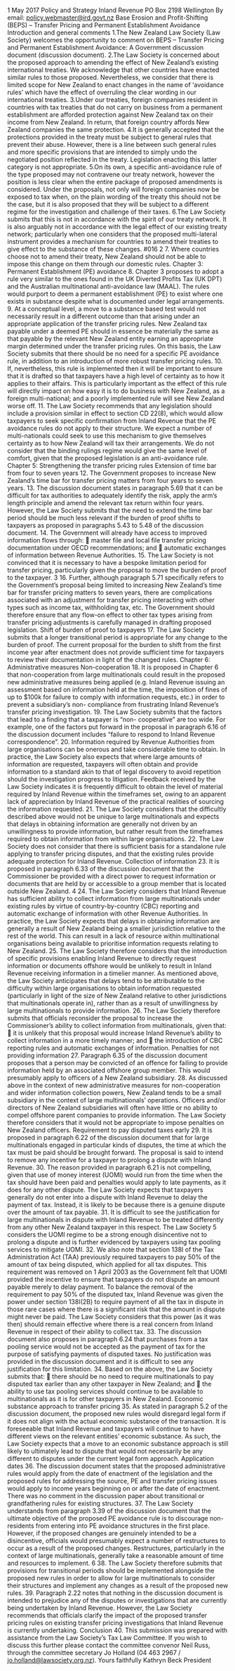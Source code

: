 1 May 2017 Policy and Strategy Inland Revenue PO Box 2198 Wellington By email: policy.webmaster@ird.govt.nz Base Erosion and Profit-Shifting (BEPS) – Transfer Pricing and Permanent Establishment Avoidance Introduction and general comments 1.The New Zealand Law Society (Law Society) welcomes the opportunity to comment on BEPS – Transfer Pricing and Permanent Establishment Avoidance: A Government discussion document (discussion document). 2.The Law Society is concerned about the proposed approach to amending the effect of New Zealand’s existing international treaties. We acknowledge that other countries have enacted similar rules to those proposed. Nevertheless, we consider that there is limited scope for New Zealand to enact changes in the name of ‘avoidance rules’ which have the effect of overruling the clear wording in our international treaties. 3.Under our treaties, foreign companies resident in countries with tax treaties that do not carry on business from a permanent establishment are afforded protection against New Zealand tax on their income from New Zealand. In return, that foreign country affords New Zealand companies the same protection. 4.It is generally accepted that the protections provided in the treaty must be subject to general rules that prevent their abuse. However, there is a line between such general rules and more specific provisions that are intended to simply undo the negotiated position reflected in the treaty. Legislation enacting this latter category is not appropriate. 5.On its own, a specific anti-avoidance rule of the type proposed may not contravene our treaty network, however the position is less clear when the entire package of proposed amendments is considered. Under the proposals, not only will foreign companies now be exposed to tax when, on the plain wording of the treaty this should not be the case, but it is also proposed that they will be subject to a different regime for the investigation and challenge of their taxes. 6.The Law Society submits that this is not in accordance with the spirit of our treaty network. It is also arguably not in accordance with the legal effect of our existing treaty network; particularly when one considers that the proposed multi-lateral instrument provides a mechanism for countries to amend their treaties to give effect to the substance of these changes. #016 2 7. Where countries choose not to amend their treaty, New Zealand should not be able to impose this change on them through our domestic rules. Chapter 3: Permanent Establishment (PE) avoidance 8. Chapter 3 proposes to adopt a rule very similar to the ones found in the UK Diverted Profits Tax (UK DPT) and the Australian multinational anti-avoidance law (MAAL). The rules would purport to deem a permanent establishment (PE) to exist where one exists in substance despite what is documented under legal arrangements. 9. At a conceptual level, a move to a substance based test would not necessarily result in a different outcome than that arising under an appropriate application of the transfer pricing rules. New Zealand tax payable under a deemed PE should in essence be materially the same as that payable by the relevant New Zealand entity earning an appropriate margin determined under the transfer pricing rules. On this basis, the Law Society submits that there should be no need for a specific PE avoidance rule, in addition to an introduction of more robust transfer pricing rules. 10. If, nevertheless, this rule is implemented then it will be important to ensure that it is drafted so that taxpayers have a high level of certainty as to how it applies to their affairs. This is particularly important as the effect of this rule will directly impact on how easy it is to do business with New Zealand, as a foreign multi-national; and a poorly implemented rule will see New Zealand worse off. 11. The Law Society recommends that any legislation should include a provision similar in effect to section CD 22(8), which would allow taxpayers to seek specific confirmation from Inland Revenue that the PE avoidance rules do not apply to their structure. We expect a number of multi-nationals could seek to use this mechanism to give themselves certainty as to how New Zealand will tax their arrangements. We do not consider that the binding rulings regime would give the same level of comfort, given that the proposed legislation is an anti-avoidance rule. Chapter 5: Strengthening the transfer pricing rules Extension of time bar from four to seven years 12. The Government proposes to increase New Zealand’s time bar for transfer pricing matters from four years to seven years. 13. The discussion document states in paragraph 5.69 that it can be difficult for tax authorities to adequately identify the risk, apply the arm’s length principle and amend the relevant tax return within four years. However, the Law Society submits that the need to extend the time bar period should be much less relevant if the burden of proof shifts to taxpayers as proposed in paragraphs 5.43 to 5.48 of the discussion document. 14. The Government will already have access to improved information flows through:  master file and local file transfer pricing documentation under OECD recommendations; and  automatic exchanges of information between Revenue Authorities. 15. The Law Society is not convinced that it is necessary to have a bespoke limitation period for transfer pricing, particularly given the proposal to move the burden of proof to the taxpayer. 3 16. Further, although paragraph 5.71 specifically refers to the Government’s proposal being limited to increasing New Zealand’s time bar for transfer pricing matters to seven years, there are complications associated with an adjustment for transfer pricing interacting with other types such as income tax, withholding tax, etc. The Government should therefore ensure that any flow-on effect to other tax types arising from transfer pricing adjustments is carefully managed in drafting proposed legislation. Shift of burden of proof to taxpayers 17. The Law Society submits that a longer transitional period is appropriate for any change to the burden of proof. The current proposal for the burden to shift from the first income year after enactment does not provide sufficient time for taxpayers to review their documentation in light of the changed rules. Chapter 6: Administrative measures Non-cooperation 18. It is proposed in Chapter 6 that non-cooperation from large multinationals could result in the proposed new administrative measures being applied (e.g. Inland Revenue issuing an assessment based on information held at the time, the imposition of fines of up to $100k for failure to comply with information requests, etc.) in order to prevent a subsidiary’s non- compliance from frustrating Inland Revenue’s transfer pricing investigation. 19. The Law Society submits that the factors that lead to a finding that a taxpayer is “non- cooperative” are too wide. For example, one of the factors put forward in the proposal in paragraph 6.16 of the discussion document includes “failure to respond to Inland Revenue correspondence”. 20. Information required by Revenue Authorities from large organisations can be onerous and take considerable time to obtain. In practice, the Law Society also expects that where large amounts of information are requested, taxpayers will often obtain and provide information to a standard akin to that of legal discovery to avoid repetition should the investigation progress to litigation. Feedback received by the Law Society indicates it is frequently difficult to obtain the level of material required by Inland Revenue within the timeframes set, owing to an apparent lack of appreciation by Inland Revenue of the practical realities of sourcing the information requested. 21. The Law Society considers that the difficultly described above would not be unique to large multinationals and expects that delays in obtaining information are generally not driven by an unwillingness to provide information, but rather result from the timeframes required to obtain information from within large organisations. 22. The Law Society does not consider that there is sufficient basis for a standalone rule applying to transfer pricing disputes, and that the existing rules provide adequate protection for Inland Revenue. Collection of information 23. It is proposed in paragraph 6.33 of the discussion document that the Commissioner be provided with a direct power to request information or documents that are held by or accessible to a group member that is located outside New Zealand. 4 24. The Law Society considers that Inland Revenue has sufficient ability to collect information from large multinationals under existing rules by virtue of country-by-country (CBC) reporting and automatic exchange of information with other Revenue Authorities. In practice, the Law Society expects that delays in obtaining information are generally a result of New Zealand being a smaller jurisdiction relative to the rest of the world. This can result in a lack of resource within multinational organisations being available to prioritise information requests relating to New Zealand. 25. The Law Society therefore considers that the introduction of specific provisions enabling Inland Revenue to directly request information or documents offshore would be unlikely to result in Inland Revenue receiving information in a timelier manner. As mentioned above, the Law Society anticipates that delays tend to be attributable to the difficulty within large organisations to obtain information requested (particularly in light of the size of New Zealand relative to other jurisdictions that multinationals operate in), rather than as a result of unwillingness by large multinationals to provide information. 26. The Law Society therefore submits that officials reconsider the proposal to increase the Commissioner’s ability to collect information from multinationals, given that:  it is unlikely that this proposal would increase Inland Revenue’s ability to collect information in a more timely manner; and  the introduction of CBC reporting rules and automatic exchanges of information. Penalties for not providing information 27. Paragraph 6.35 of the discussion document proposes that a person may be convicted of an offence for failing to provide information held by an associated offshore group member. This would presumably apply to officers of a New Zealand subsidiary. 28. As discussed above in the context of new administrative measures for non-cooperation and wider information collection powers, New Zealand tends to be a small subsidiary in the context of large multinationals’ operations. Officers and/or directors of New Zealand subsidiaries will often have little or no ability to compel offshore parent companies to provide information. The Law Society therefore considers that it would not be appropriate to impose penalties on New Zealand officers. Requirement to pay disputed taxes early 29. It is proposed in paragraph 6.22 of the discussion document that for large multinationals engaged in particular kinds of disputes, the time at which the tax must be paid should be brought forward. The proposal is said to intend to remove any incentive for a taxpayer to prolong a dispute with Inland Revenue. 30. The reason provided in paragraph 6.21 is not compelling, given that use of money interest (UOMI) would run from the time when the tax should have been paid and penalties would apply to late payments, as it does for any other dispute. The Law Society expects that taxpayers generally do not enter into a dispute with Inland Revenue to delay the payment of tax. Instead, it is likely to be because there is a genuine dispute over the amount of tax payable. 31. It is difficult to see the justification for large multinationals in dispute with Inland Revenue to be treated differently from any other New Zealand taxpayer in this respect. The Law Society 5 considers the UOMI regime to be a strong enough disincentive not to prolong a dispute and is further evidenced by taxpayers using tax pooling services to mitigate UOMI. 32. We also note that section 138I of the Tax Administration Act (TAA) previously required taxpayers to pay 50% of the amount of tax being disputed, which applied for all tax disputes. This requirement was removed on 1 April 2003 as the Government felt that UOMI provided the incentive to ensure that taxpayers do not dispute an amount payable merely to delay payment. To balance the removal of the requirement to pay 50% of the disputed tax, Inland Revenue was given the power under section 138I(2B) to require payment of all the tax in dispute in those rare cases where there is a significant risk that the amount in dispute might never be paid. The Law Society considers that this power (as it was then) should remain effective where there is a real concern from Inland Revenue in respect of their ability to collect tax. 33. The discussion document also proposes in paragraph 6.24 that purchases from a tax pooling service would not be accepted as the payment of tax for the purpose of satisfying payments of disputed taxes. No justification was provided in the discussion document and it is difficult to see any justification for this limitation. 34. Based on the above, the Law Society submits that:  there should be no need to require multinationals to pay disputed tax earlier than any other taxpayer in New Zealand; and  the ability to use tax pooling services should continue to be available to multinationals as it is for other taxpayers in New Zealand. Economic substance approach to transfer pricing 35. As stated in paragraph 5.2 of the discussion document, the proposed new rules would disregard legal form if it does not align with the actual economic substance of the transaction. It is foreseeable that Inland Revenue and taxpayers will continue to have different views on the relevant entities’ economic substance. As such, the Law Society expects that a move to an economic substance approach is still likely to ultimately lead to dispute that would not necessarily be any different to disputes under the current legal form approach. Application dates 36. The discussion document states that the proposed administrative rules would apply from the date of enactment of the legislation and the proposed rules for addressing the source, PE and transfer pricing issues would apply to income years beginning on or after the date of enactment. There was no comment in the discussion paper about transitional or grandfathering rules for existing structures. 37. The Law Society understands from paragraph 3.39 of the discussion document that the ultimate objective of the proposed PE avoidance rule is to discourage non-residents from entering into PE avoidance structures in the first place. However, if the proposed changes are genuinely intended to be a disincentive, officials would presumably expect a number of restructures to occur as a result of the proposed changes. Restructures, particularly in the context of large multinationals, generally take a reasonable amount of time and resources to implement. 6 38. The Law Society therefore submits that provisions for transitional periods should be implemented alongside the proposed new rules in order to allow for large multinationals to consider their structures and implement any changes as a result of the proposed new rules. 39. Paragraph 2.22 notes that nothing in the discussion document is intended to prejudice any of the disputes or investigations that are currently being undertaken by Inland Revenue. However, the Law Society recommends that officials clarify the impact of the proposed transfer pricing rules on existing transfer pricing investigations that Inland Revenue is currently undertaking. Conclusion 40. This submission was prepared with assistance from the Law Society’s Tax Law Committee. If you wish to discuss this further please contact the committee convenor Neil Russ, through the committee secretary Jo Holland (04 463 2967 / jo.holland@lawsociety.org.nz). Yours faithfully Kathryn Beck President